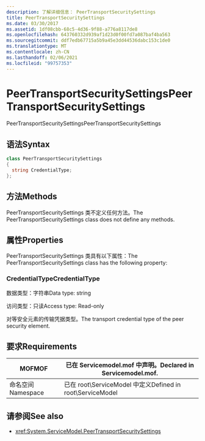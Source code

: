 ```yaml
---
description: 了解详细信息： PeerTransportSecuritySettings
title: PeerTransportSecuritySettings
ms.date: 03/30/2017
ms.assetid: 1df08cbb-68c5-4d36-9f88-a776a8117de8
ms.openlocfilehash: 643760332d939af1d23d0f00fd7a087baf4ba563
ms.sourcegitcommit: ddf7edb67715a5b9a45e3dd44536dabc153c1de0
ms.translationtype: MT
ms.contentlocale: zh-CN
ms.lasthandoff: 02/06/2021
ms.locfileid: "99757353"
---
```

# <a name="peertransportsecuritysettings"></a><span data-ttu-id="407f5-103">PeerTransportSecuritySettings</span><span class="sxs-lookup"><span data-stu-id="407f5-103">PeerTransportSecuritySettings</span></span>

<span data-ttu-id="407f5-104">PeerTransportSecuritySettings</span><span class="sxs-lookup"><span data-stu-id="407f5-104">PeerTransportSecuritySettings</span></span>  
  
## <a name="syntax"></a><span data-ttu-id="407f5-105">语法</span><span class="sxs-lookup"><span data-stu-id="407f5-105">Syntax</span></span>  
  
```csharp
class PeerTransportSecuritySettings  
{  
  string CredentialType;  
};  
```  
  
## <a name="methods"></a><span data-ttu-id="407f5-106">方法</span><span class="sxs-lookup"><span data-stu-id="407f5-106">Methods</span></span>  

 <span data-ttu-id="407f5-107">PeerTransportSecuritySettings 类不定义任何方法。</span><span class="sxs-lookup"><span data-stu-id="407f5-107">The PeerTransportSecuritySettings class does not define any methods.</span></span>  
  
## <a name="properties"></a><span data-ttu-id="407f5-108">属性</span><span class="sxs-lookup"><span data-stu-id="407f5-108">Properties</span></span>  

 <span data-ttu-id="407f5-109">PeerTransportSecuritySettings 类具有以下属性：</span><span class="sxs-lookup"><span data-stu-id="407f5-109">The PeerTransportSecuritySettings class has the following property:</span></span>  
  
### <a name="credentialtype"></a><span data-ttu-id="407f5-110">CredentialType</span><span class="sxs-lookup"><span data-stu-id="407f5-110">CredentialType</span></span>  

 <span data-ttu-id="407f5-111">数据类型：字符串</span><span class="sxs-lookup"><span data-stu-id="407f5-111">Data type: string</span></span>  
  
 <span data-ttu-id="407f5-112">访问类型：只读</span><span class="sxs-lookup"><span data-stu-id="407f5-112">Access type: Read-only</span></span>  
  
 <span data-ttu-id="407f5-113">对等安全元素的传输凭据类型。</span><span class="sxs-lookup"><span data-stu-id="407f5-113">The transport credential type of the peer security element.</span></span>  
  
## <a name="requirements"></a><span data-ttu-id="407f5-114">要求</span><span class="sxs-lookup"><span data-stu-id="407f5-114">Requirements</span></span>  
  
|<span data-ttu-id="407f5-115">MOF</span><span class="sxs-lookup"><span data-stu-id="407f5-115">MOF</span></span>|<span data-ttu-id="407f5-116">已在 Servicemodel.mof 中声明。</span><span class="sxs-lookup"><span data-stu-id="407f5-116">Declared in Servicemodel.mof.</span></span>|  
|---------|-----------------------------------|  
|<span data-ttu-id="407f5-117">命名空间</span><span class="sxs-lookup"><span data-stu-id="407f5-117">Namespace</span></span>|<span data-ttu-id="407f5-118">已在 root\ServiceModel 中定义</span><span class="sxs-lookup"><span data-stu-id="407f5-118">Defined in root\ServiceModel</span></span>|  
  
## <a name="see-also"></a><span data-ttu-id="407f5-119">请参阅</span><span class="sxs-lookup"><span data-stu-id="407f5-119">See also</span></span>

- <xref:System.ServiceModel.PeerTransportSecuritySettings>
